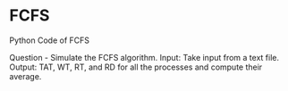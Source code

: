 # FCFS 

Python Code of FCFS

Question - 
Simulate the FCFS algorithm.
Input: Take input from a text file.
Output: TAT, WT, RT, and RD for all the processes and compute their average.
